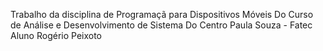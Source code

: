 Trabalho da disciplina de Programaçã para Dispositivos Móveis 
Do Curso de Análise e Desenvolvimento de Sistema 
Do Centro Paula Souza - Fatec
Aluno Rogério Peixoto